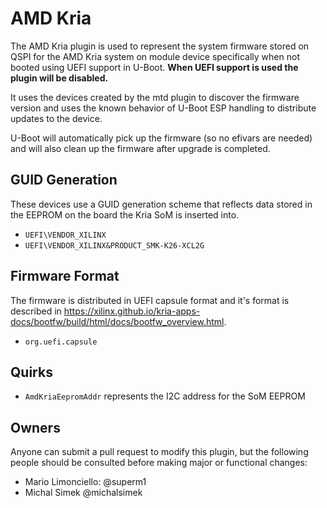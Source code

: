 # AMD Kria

The AMD Kria plugin is used to represent the system firmware stored on QSPI
for the AMD Kria system on module device specifically when not booted using
UEFI support in U-Boot.  **When UEFI support is used the plugin will be disabled.**

It uses the devices created by the mtd plugin to discover the firmware
version and uses the known behavior of U-Boot ESP handling to distribute
updates to the device.

U-Boot will automatically pick up the firmware (so no efivars are needed) and
will also clean up the firmware after upgrade is completed.

## GUID Generation

These devices use a GUID generation scheme that reflects data stored in the
EEPROM on the board the Kria SoM is inserted into.

* `UEFI\VENDOR_XILINX`
* `UEFI\VENDOR_XILINX&PRODUCT_SMK-K26-XCL2G`

## Firmware Format

The firmware is distributed in UEFI capsule format and it's format is described
in <https://xilinx.github.io/kria-apps-docs/bootfw/build/html/docs/bootfw_overview.html>.

* `org.uefi.capsule`

## Quirks

* `AmdKriaEepromAddr` represents the I2C address for the SoM EEPROM

## Owners

Anyone can submit a pull request to modify this plugin, but the following people should be
consulted before making major or functional changes:

* Mario Limonciello: @superm1
* Michal Simek @michalsimek
